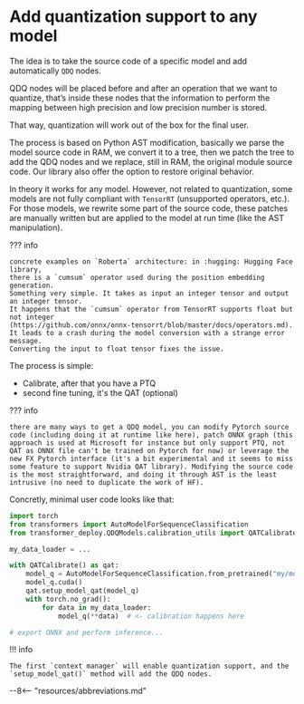 # Add quantization support to any model

The idea is to take the source code of a specific model and add automatically `QDQ` nodes. 

QDQ nodes will be placed before and after an operation that we want to quantize, that’s inside these nodes that the information to perform the mapping between high precision and low precision number is stored.

That way, quantization will work out of the box for the final user.

The process is based on Python AST modification, basically we parse the model source code in RAM, we convert it to a tree, then we patch the tree to add the QDQ nodes and we replace, still in RAM, the original module source code. Our library also offer the option to restore original behavior.

In theory it works for any model. However, not related to quantization, some models are not fully compliant with `TensorRT` (unsupported operators, etc.).
For those models, we rewrite some part of the source code, these patches are manually written but are applied to the model at run time (like the AST manipulation).

??? info

    concrete examples on `Roberta` architecture: in :hugging: Hugging Face library, 
    there is a `cumsum` operator used during the position embedding generation. 
    Something very simple. It takes as input an integer tensor and output an integer tensor. 
    It happens that the `cumsum` operator from TensorRT supports float but not integer 
    (https://github.com/onnx/onnx-tensorrt/blob/master/docs/operators.md). 
    It leads to a crash during the model conversion with a strange error message. 
    Converting the input to float tensor fixes the issue. 

The process is simple:

* Calibrate, after that you have a PTQ
* second fine tuning, it's the QAT (optional)

??? info

    there are many ways to get a QDQ model, you can modify Pytorch source code (including doing it at runtime like here), patch ONNX graph (this approach is used at Microsoft for instance but only support PTQ, not QAT as ONNX file can't be trained on Pytorch for now) or leverage the new FX Pytorch interface (it's a bit experimental and it seems to miss some feature to support Nvidia QAT library). Modifying the source code is the most straightforward, and doing it through AST is the least intrusive (no need to duplicate the work of HF).

Concretly, minimal user code looks like that:

```python title="apply_quantization.py" linenums="1" hl_lines="7 10"
import torch
from transformers import AutoModelForSequenceClassification
from transformer_deploy.QDQModels.calibration_utils import QATCalibrate

my_data_loader = ...

with QATCalibrate() as qat:
    model_q = AutoModelForSequenceClassification.from_pretrained("my/model")
    model_q.cuda()
    qat.setup_model_qat(model_q)
    with torch.no_grad():
        for data in my_data_loader:
            model_q(**data)  # <- calibration happens here

# export ONNX and perform inference...
```

!!! info

    The first `context manager` will enable quantization support, and the `setup_model_qat()` method will add the QDQ nodes.

--8<-- "resources/abbreviations.md"